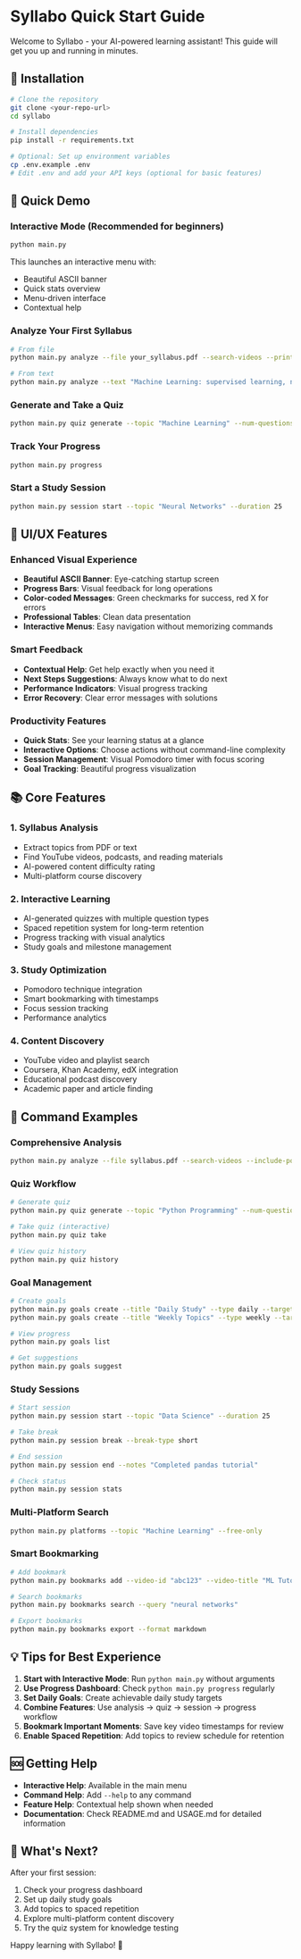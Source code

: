 # Syllabo Quick Start Guide

Welcome to Syllabo - your AI-powered learning assistant! This guide will get you up and running in minutes.

## 🚀 Installation

```bash
# Clone the repository
git clone <your-repo-url>
cd syllabo

# Install dependencies
pip install -r requirements.txt

# Optional: Set up environment variables
cp .env.example .env
# Edit .env and add your API keys (optional for basic features)
```

## 🎯 Quick Demo

### Interactive Mode (Recommended for beginners)
```bash
python main.py
```
This launches an interactive menu with:
- Beautiful ASCII banner
- Quick stats overview
- Menu-driven interface
- Contextual help

### Analyze Your First Syllabus
```bash
# From file
python main.py analyze --file your_syllabus.pdf --search-videos --print-results

# From text
python main.py analyze --text "Machine Learning: supervised learning, neural networks, deep learning" --search-videos --include-podcasts --add-to-review
```

### Generate and Take a Quiz
```bash
python main.py quiz generate --topic "Machine Learning" --num-questions 5
```

### Track Your Progress
```bash
python main.py progress
```

### Start a Study Session
```bash
python main.py session start --topic "Neural Networks" --duration 25
```

## 🎨 UI/UX Features

### Enhanced Visual Experience
- **Beautiful ASCII Banner**: Eye-catching startup screen
- **Progress Bars**: Visual feedback for long operations
- **Color-coded Messages**: Green checkmarks for success, red X for errors
- **Professional Tables**: Clean data presentation
- **Interactive Menus**: Easy navigation without memorizing commands

### Smart Feedback
- **Contextual Help**: Get help exactly when you need it
- **Next Steps Suggestions**: Always know what to do next
- **Performance Indicators**: Visual progress tracking
- **Error Recovery**: Clear error messages with solutions

### Productivity Features
- **Quick Stats**: See your learning status at a glance
- **Interactive Options**: Choose actions without command-line complexity
- **Session Management**: Visual Pomodoro timer with focus scoring
- **Goal Tracking**: Beautiful progress visualization

## 📚 Core Features

### 1. Syllabus Analysis
- Extract topics from PDF or text
- Find YouTube videos, podcasts, and reading materials
- AI-powered content difficulty rating
- Multi-platform course discovery

### 2. Interactive Learning
- AI-generated quizzes with multiple question types
- Spaced repetition system for long-term retention
- Progress tracking with visual analytics
- Study goals and milestone management

### 3. Study Optimization
- Pomodoro technique integration
- Smart bookmarking with timestamps
- Focus session tracking
- Performance analytics

### 4. Content Discovery
- YouTube video and playlist search
- Coursera, Khan Academy, edX integration
- Educational podcast discovery
- Academic paper and article finding

## 🔧 Command Examples

### Comprehensive Analysis
```bash
python main.py analyze --file syllabus.pdf --search-videos --include-podcasts --include-reading --add-to-review --difficulty-filter intermediate --print-results
```

### Quiz Workflow
```bash
# Generate quiz
python main.py quiz generate --topic "Python Programming" --num-questions 10

# Take quiz (interactive)
python main.py quiz take

# View quiz history
python main.py quiz history
```

### Goal Management
```bash
# Create goals
python main.py goals create --title "Daily Study" --type daily --target 30 --unit minutes
python main.py goals create --title "Weekly Topics" --type weekly --target 3 --unit topics

# View progress
python main.py goals list

# Get suggestions
python main.py goals suggest
```

### Study Sessions
```bash
# Start session
python main.py session start --topic "Data Science" --duration 25

# Take break
python main.py session break --break-type short

# End session
python main.py session end --notes "Completed pandas tutorial"

# Check status
python main.py session stats
```

### Multi-Platform Search
```bash
python main.py platforms --topic "Machine Learning" --free-only
```

### Smart Bookmarking
```bash
# Add bookmark
python main.py bookmarks add --video-id "abc123" --video-title "ML Tutorial" --timestamp "15:30" --note "Important concept" --topic "ML" --importance 4

# Search bookmarks
python main.py bookmarks search --query "neural networks"

# Export bookmarks
python main.py bookmarks export --format markdown
```

## 💡 Tips for Best Experience

1. **Start with Interactive Mode**: Run `python main.py` without arguments
2. **Use Progress Dashboard**: Check `python main.py progress` regularly
3. **Set Daily Goals**: Create achievable daily study targets
4. **Combine Features**: Use analysis → quiz → session → progress workflow
5. **Bookmark Important Moments**: Save key video timestamps for review
6. **Enable Spaced Repetition**: Add topics to review schedule for retention

## 🆘 Getting Help

- **Interactive Help**: Available in the main menu
- **Command Help**: Add `--help` to any command
- **Feature Help**: Contextual help shown when needed
- **Documentation**: Check README.md and USAGE.md for detailed information

## 🎉 What's Next?

After your first session:
1. Check your progress dashboard
2. Set up daily study goals
3. Add topics to spaced repetition
4. Explore multi-platform content discovery
5. Try the quiz system for knowledge testing

Happy learning with Syllabo! 🚀